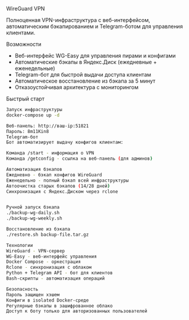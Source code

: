 WireGuard VPN

Полноценная VPN-инфраструктура с веб-интерфейсом, автоматическим бэкапированием и Telegram-ботом для управления клиентами.

Возможности

- Веб-интерфейс WG-Easy для управления пирами и конфигами
- Автоматические бэкапы в Яндекс.Диск (ежедневные + еженедельные)
- Telegram-бот для быстрой выдачи доступа клиентам
- Автоматическое восстановление из бэкапа за 5 минут
- Отказоустойчивая архитектура с мониторингом

Быстрый старт

```bash
Запуск инфраструктуры
docker-compose up -d

Веб-панель: http://ваш-ip:51821
Пароль: 8m11Kin8
Telegram-бот
Бот автоматизирует выдачу конфигов клиентам:

Команда /start - информация о VPN
Команда /getconfig - ссылка на веб-панель (для админов)

Автоматизация бэкапов
Ежедневно - бэкап конфигов WireGuard
Еженедельно - полный бэкап всей инфраструктуры
Автоочистка старых бэкапов (14/28 дней)
Синхронизация с Яндекс.Диском через rclone


Ручной запуск бэкапа
./backup-wg-daily.sh
./backup-wg-weekly.sh

Восстановление из бэкапа
./restore.sh backup-file.tar.gz

Технологии
WireGuard - VPN-сервер
WG-Easy - веб-интерфейс управления
Docker Compose - оркестрация
Rclone - синхронизация с облаком
Python + Telegram API - бот для клиентов
Bash-скрипты - автоматизация операций

Безопасность
Пароль защищен хэшем
Конфиги в isolated Docker-среде
Регулярные бэкапы в зашифрованное облако
Доступ к боту только для авторизованных пользователей
